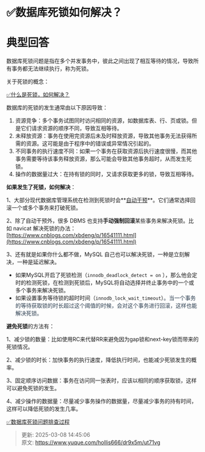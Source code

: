 # ✅数据库死锁如何解决？

# 典型回答


数据库死锁问题是指在多个并发事务中，彼此之间出现了相互等待的情况，导致所有事务都无法继续执行，称为死锁。



关于死锁的概念：

[✅什么是死锁，如何解决？](https://www.yuque.com/hollis666/dr9x5m/mtdxsd)



数据库的死锁的发生通常由以下原因导致：

1. 资源竞争：多个事务试图同时访问相同的资源，如数据库表、行、页或锁。但是它们请求资源的顺序不同，导致互相等待。
2. 未释放资源：事务在使用完资源后未及时释放资源，导致其他事务无法获得所需的资源。这可能是由于程序中的错误或异常情况引起的。
3. 不同事务的执行速度不同：如果一个事务在获取资源后执行速度很慢，而其他事务需要等待该事务释放资源，那么可能会导致其他事务超时，从而发生死锁。
4. 操作的数据量过大：在持有锁的同时，又请求获取更多的锁，导致互相等待。





**如果发生了死锁，如何解决**：

1、大部分现代数据库管理系统在检测到死锁时会**<u>自动干预</u>**。它们通常选择回滚一个或多个事务来打破死锁。

2、除了自动干预外，很多 DBMS 也支持**手动强制回滚**某些事务来解决死锁。比如 navicat 解决死锁的办法：[https://www.cnblogs.com/xbdeng/p/16541111.html](https://www.cnblogs.com/xbdeng/p/16541111.html)

3、还有就是如果你什么都不做，MySQL 自己也可以解决死锁，一种是立刻解决，一种是延迟解决。

+ 如果MySQL开启了死锁检测（`innodb_deadlock_detect = on` ），那么他会定时的检测死锁，在检测到死锁后，MySQL将自动选择并终止事务中的一个或多个事务来解决死锁。
+ 如果设置事务等待锁的超时时间（`innodb_lock_wait_timeout`）<font style="color:rgb(44, 62, 80);">。当一个事务的等待获取锁的时长超过这个阈值的时候，会对这个事务进行回滚，这样也能解决死锁。</font>

  


**避免死锁**的方法有：

1、减少锁的数量：比如使用RC来代替RR来避免因为gap锁和next-key锁而带来的死锁情况。

2、减少锁的时长：加快事务的执行速度，降低执行时间，也能减少死锁发生的概率。

3、固定顺序访问数据：事务在访问同一张表时，应该以相同的顺序获取锁，这样可以避免死锁的发生。

4、减少操作的数据量：尽量减少事务操作的数据量，尽量减少事务的持有时间，这样可以降低死锁的发生几率。



[✅数据库死锁问题排查过程](https://www.yuque.com/hollis666/dr9x5m/yywypm)



> 更新: 2025-03-08 14:45:06  
> 原文: <https://www.yuque.com/hollis666/dr9x5m/ut71vg>